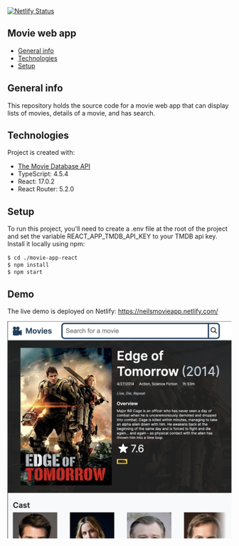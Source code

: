 [![Netlify Status](https://api.netlify.com/api/v1/badges/c708f686-0648-467d-8254-ffbdb9387d48/deploy-status)](https://app.netlify.com/sites/neilsmovieapp/deploys)

## Movie web app

- [General info](#general-info)
- [Technologies](#technologies)
- [Setup](#setup)

## General info

This repository holds the source code for a movie web app that can display lists of movies, details of a movie, and has search.

## Technologies

Project is created with:

- [The Movie Database API](https://developers.themoviedb.org/3/getting-started/introduction)
- TypeScript: 4.5.4
- React: 17.0.2
- React Router: 5.2.0

## Setup

To run this project, you'll need to create a .env file at the root of the project and set the variable REACT_APP_TMDB_API_KEY to your TMDB api key. Install it locally using npm:

```
$ cd ./movie-app-react
$ npm install
$ npm start
```

## Demo

The live demo is deployed on Netlify: https://neilsmovieapp.netlify.com/

![Homepage screenshot](screenshot.png)
